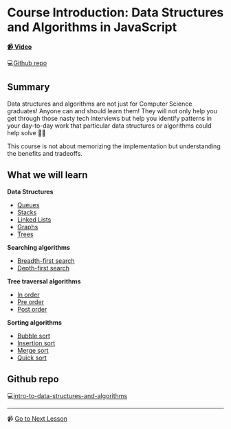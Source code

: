 # Course Introduction: Data Structures and Algorithms in JavaScript

**[📹 Video](https://egghead.io/lessons/javascript-course-introduction-data-structures-and-algorithms-in-javascript)**

💻[Github repo](https://github.com/kyleshevlin/intro-to-data-structures-and-algorithms)

## Summary

Data structures and algorithms are not just for Computer Science graduates! Anyone can and should learn them! They will not only help you get through those nasty tech interviews but help you identify patterns in your day-to-day work that particular data structures or algorithms could help solve 🏋️‍♂️

This course is not about memorizing the implementation but understanding the benefits and tradeoffs.

## What we will learn

**Data Structures**
- [Queues](https://egghead.io/lessons/javascript-queue-data-structure-in-javascript)
- [Stacks](https://egghead.io/lessons/javascript-stack-data-structure-in-javascript)
- [Linked Lists](https://egghead.io/lessons/javascript-linked-list-data-structure-in-javascript)
- [Graphs](https://egghead.io/lessons/javascript-javascript-graph-data-structure)
- [Trees](https://egghead.io/lessons/javascript-tree-data-structure-in-javascript)

**Searching algorithms**
- [Breadth-first search](https://egghead.io/lessons/javascript-breadth-first-javascript-search-algorithm-for-graphs)
- [Depth-first search](https://egghead.io/lessons/javascript-write-a-depth-first-search-algorithm-for-graphs-in-javascript)

**Tree traversal algorithms**
- [In order](https://egghead.io/lessons/javascript-build-a-binary-tree-in-javascript-and-several-traversal-algorithms)
- [Pre order](https://egghead.io/lessons/javascript-build-a-binary-tree-in-javascript-and-several-traversal-algorithms)
- [Post order](https://egghead.io/lessons/javascript-build-a-binary-tree-in-javascript-and-several-traversal-algorithms)

**Sorting algorithms**
- [Bubble sort](https://egghead.io/lessons/javascript-sort-an-array-with-a-javascript-do-while-loop-using-bubble-sort)
- [Insertion sort](https://egghead.io/lessons/javascript-sort-an-array-with-a-nested-for-loop-using-insertion-sort-in-javascript)
- [Merge sort](https://egghead.io/lessons/javascript-divide-and-recurse-over-an-array-with-merge-sort-in-javascript)
- [Quick sort](https://egghead.io/lessons/javascript-recursively-sort-an-array-in-javascript-with-quick-sort)

## Github repo

💻[intro-to-data-structures-and-algorithms](https://github.com/kyleshevlin/intro-to-data-structures-and-algorithms)

---

📹 [Go to Next Lesson](https://egghead.io/lessons/javascript-queue-data-structure-in-javascript)
